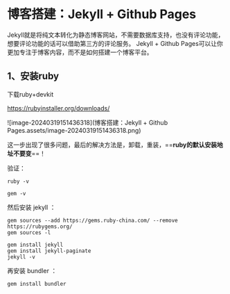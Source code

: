 #  博客搭建：Jekyll + Github Pages

Jekyll就是将纯文本转化为静态博客网站，不需要数据库支持，也没有评论功能，想要评论功能的话可以借助第三方的评论服务。
Jekyll + Github Pages可以让你更加专注于博客内容，而不是如何搭建一个博客平台。

## 1、安装ruby

下载ruby+devkit

https://rubyinstaller.org/downloads/

![image-20240319151436318](博客搭建：Jekyll + Github Pages.assets/image-20240319151436318.png)



这一步出现了很多问题，最后的解决方法是，卸载，重装，==**ruby的默认安装地址不要变**==！

验证：

```
ruby -v

gem -v
```

然后安装 jekyll ：

```
gem sources --add https://gems.ruby-china.com/ --remove https://rubygems.org/
gem sources -l

gem install jekyll
gem install jekyll-paginate
jekyll -v
```

再安装 bundler ：

```
gem install bundler
```